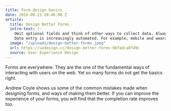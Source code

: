 ```yaml
---
title: Form design basics
date: 2016-08-21 18:46:00 Z
article:
  title: Design Better Forms
  intro-text: |-
    Omit optional fields and think of other ways to collect data. Always ask yourself if the question can be inferred, postponed, or completely excluded.
    Data entry is increasingly automated. For example, mobile and wearable devices collect large amounts of data without the user’s conscious awareness. Think of ways you can leverage social, conversational UI, SMS, email, voice, OCR, location, fingerprint, biometric, etc.
  image: "/uploads/design-better-forms.jpeg"
  url: https://uxdesign.cc/design-better-forms-96fadca0f49c
  source: User Experience Design
---
```


Forms are everywhere. They are the one of the fundamental ways of interacting with users on the web. Yet so many forms do not get the basics right.

Andrew Coyle shows us some of the common mistakes made when designing forms, and ways of making them better. If you can improve the experience of your forms, you will find that the completion rate improves too.